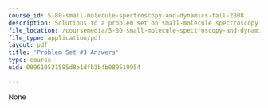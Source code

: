 ```yaml
---
course_id: 5-80-small-molecule-spectroscopy-and-dynamics-fall-2008
description: Solutions to a problem set on small-molecule spectroscopy and dynamics.
file_location: /coursemedia/5-80-small-molecule-spectroscopy-and-dynamics-fall-2008/089610521585d8e1dfb3b4b089519954_ps3ans_1976.pdf
file_type: application/pdf
layout: pdf
title: 'Problem Set #3 Answers'
type: course
uid: 089610521585d8e1dfb3b4b089519954

---
```

None
